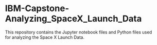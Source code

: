 # IBM-Capstone-Analyzing_SpaceX_Launch_Data
This repository contains the Jupyter notebook files and Python files used for analyzing the Space X Launch Data.
